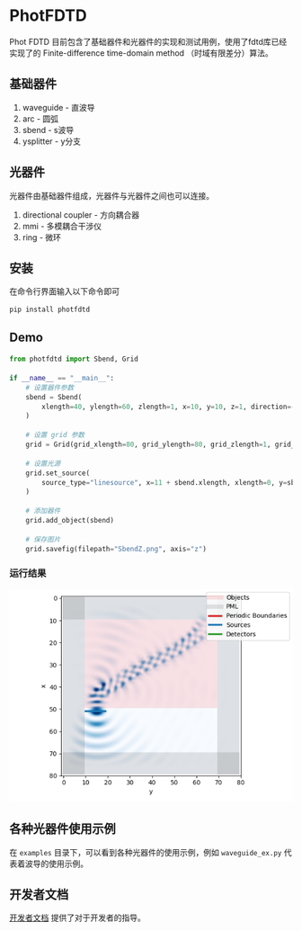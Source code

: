 # PhotFDTD

Phot FDTD 目前包含了基础器件和光器件的实现和测试用例，使用了fdtd库已经实现了的 Finite-difference time-domain method （时域有限差分）算法。

## 基础器件

1. waveguide - 直波导
2. arc - 圆弧
3. sbend - s波导
4. ysplitter - y分支

## 光器件

光器件由基础器件组成，光器件与光器件之间也可以连接。

1. directional coupler - 方向耦合器
2. mmi - 多模耦合干涉仪
3. ring - 微环

## 安装

在命令行界面输入以下命令即可

```shell
pip install photfdtd
```

## Demo

```python
from photfdtd import Sbend, Grid

if __name__ == "__main__":
    # 设置器件参数
    sbend = Sbend(
        xlength=40, ylength=60, zlength=1, x=10, y=10, z=1, direction=-1, width=10, refractive_index=1.7, name="sbend"
    )

    # 设置 grid 参数
    grid = Grid(grid_xlength=80, grid_ylength=80, grid_zlength=1, grid_spacing=155e-9, total_time=200, pml_width=10)

    # 设置光源
    grid.set_source(
        source_type="linesource", x=11 + sbend.xlength, xlength=0, y=sbend.y, ylength=10, period=1550e-9 / 299792458
    )

    # 添加器件
    grid.add_object(sbend)

    # 保存图片
    grid.savefig(filepath="SbendZ.png", axis="z")

```

### 运行结果

![SbendZ](./docs/figures/SbendZ.png)

## 各种光器件使用示例

在 `examples` 目录下，可以看到各种光器件的使用示例，例如 `waveguide_ex.py` 代表着波导的使用示例。

## 开发者文档

[开发者文档](docs/developer-guide.md) 提供了对于开发者的指导。
